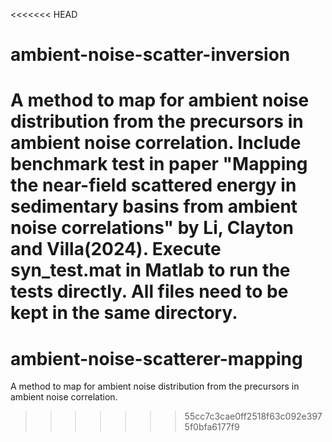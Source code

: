 <<<<<<< HEAD
# ambient-noise-scatter-inversion
A method to map for ambient noise distribution from the precursors in ambient noise correlation. 
Include benchmark test in paper "Mapping the near-field scattered energy in sedimentary basins from ambient noise correlations" by Li, Clayton and Villa(2024).
Execute syn_test.mat in Matlab to run the tests directly. 
All files need to be kept in the same directory.
=======
# ambient-noise-scatterer-mapping
A method to map for ambient noise distribution from the precursors in ambient noise correlation. 
>>>>>>> 55cc7c3cae0ff2518f63c092e3975f0bfa6177f9
